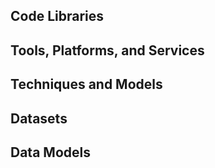 ## Code Libraries


## Tools, Platforms, and Services


## Techniques and Models


## Datasets


## Data Models

